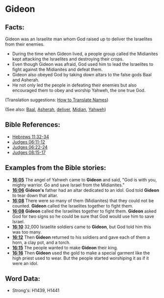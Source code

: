 # Gideon #

## Facts: ##

Gideon was an Israelite man whom God raised up to deliver the Israelites from their enemies.

* During the time when Gideon lived, a people group called the Midianites kept attacking the Israelites and destroying their crops.
* Even though Gideon was afraid, God used him to lead the Israelites to fight against the Midianites and defeat them.
* Gideon also obeyed God by taking down altars to the false gods Baal and Asherah.
* He not only led the people in defeating their enemies but also encouraged them to obey and worship Yahweh, the one true God.

(Translation suggestions: [How to Translate Names](rc://en/ta/man/translate/translate-names))

(See also: [Baal](../names/baal.md), [Asherah](../names/asherim.md), [deliver](../other/deliverer.md), [Midian](../names/midian.md), [Yahweh](../kt/yahweh.md)) 

## Bible References: ##

* [Hebrews 11:32-34](rc://en/tn/help/heb/11/32)
* [Judges 06:11-12](rc://en/tn/help/jdg/06/11)
* [Judges 06:22-24](rc://en/tn/help/jdg/06/22)
* [Judges 08:15-17](rc://en/tn/help/jdg/08/15)

## Examples from the Bible stories: ##

* __[16:05](rc://en/tn/help/obs/16/05)__ The angel of Yahweh came to __Gideon__  and said, "God is with you, mighty warrior. Go and save Israel from the Midianites."
* __[16:06](rc://en/tn/help/obs/16/06)__ __Gideon's__  father had an altar dedicated to an idol. God told __Gideon__  to tear down that altar.
* __[16:08](rc://en/tn/help/obs/16/08)__ There were so many of them (Midianites) that they could not be counted. __Gideon__  called the Israelites together to fight them.
* __[16:08](rc://en/tn/help/obs/16/08)__ __Gideon__  called the Israelites together to fight them. __Gideon__  asked God for two signs so he could be sure that God would use him to save Israel.
* __[16:10](rc://en/tn/help/obs/16/10)__ 32,000 Israelite soldiers came to __Gideon__, but God told him this was too many.
* __[16:12](rc://en/tn/help/obs/16/12)__ Then __Gideon__  returned to his soldiers and gave each of them a horn, a clay pot, and a torch.
* __[16:15](rc://en/tn/help/obs/16/15)__ The people wanted to make __Gideon__  their king.
* __[16:16](rc://en/tn/help/obs/16/16)__ Then __Gideon__  used the gold to make a special garment like the high priest used to wear. But the people started worshiping it as if it were an idol.

## Word Data: ##

* Strong's: H1439, H1441
